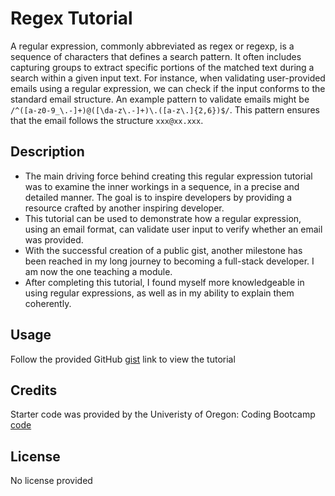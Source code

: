 # Regex Tutorial 

A regular expression, commonly abbreviated as regex or regexp, is a sequence of characters that defines a search pattern. It often includes capturing groups to extract specific portions of the matched text during a search within a given input text. For instance, when validating user-provided emails using a regular expression, we can check if the input conforms to the standard email structure. An example pattern to validate emails might be `/^([a-z0-9_\.-]+)@([\da-z\.-]+)\.([a-z\.]{2,6})$/`. This pattern ensures that the email follows the structure `xxx@xx.xxx`.

## Description
- The main driving force behind creating this regular expression tutorial was to examine the inner workings in a sequence, in a precise and detailed manner. The goal is to inspire developers by providing a resource crafted by another inspiring developer.
- This tutorial can be used to demonstrate how a regular expression, using an email format, can validate user input to verify whether an email was provided.
- With the successful creation of a public gist, another milestone has been reached in my long journey to becoming a full-stack developer. I am now the one teaching a module.
- After completing this tutorial, I found myself more knowledgeable in using regular expressions, as well as in my ability to explain them coherently.

## Usage 
Follow the provided GitHub [gist](https://gist.github.com/kimkristion/70d021f14fcc813434885bfc9882adb4) link to view the tutorial

## Credits 
Starter code was provided by the Univeristy of Oregon: Coding Bootcamp
[code](https://github.com/coding-boot-camp/bug-free-goggles)

## License
No license provided


